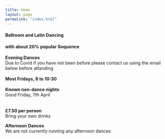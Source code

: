 ```yaml
---
title: Home
layout: page
permalink: "index.html"
---
```


<article class="grid_12 center-text">
<h4>Ballroom and Latin Dancing</h4>
<h4>with about 20% popular Sequence</h4>
</article>

<article class="grid_6 center-text padded-bottom">
  <dl>
    <dt><strong></strong></dt>
<dt><strong>Evening Dances</strong></dt>
<dt>Due to Covid if you have not been before please contact us using the email below before attanding</dt>
    <BR>
<dt><strong>Most Fridays, 8 to 10:30</strong></dt>
<BR>
<dt><strong>Known non-dance nights</strong></dt>
<dt></dt>
  <dt>Good Friday, 7th April</dt>
<BR>
            <BR>
<dt><strong>£7.50 per person</strong></dt>
<dt>Bring your own drinks</dt>
  </dl>
</article>

<article class="grid_6 center-text padded-bottom">
    <dl>
      <dt><strong>Afternoon Dances</strong></dt>
    <dt>We are not currently running any afternoon dances</dt>   
<dt><strong></strong></dt>
<dt><strong></strong></dt>
<dt><strong></strong></dt>
   </dl>
</article>


<article class="grid_6 center-text padded-bottom">
<dl>
<dt><strong></strong></dt>
 <dt></dt>
</dl>
</article>


